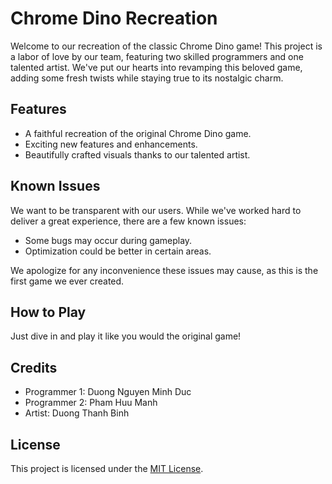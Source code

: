 # Chrome Dino Recreation

Welcome to our recreation of the classic Chrome Dino game! This project is a labor of love by our team, featuring two skilled programmers and one talented artist. We've put our hearts into revamping this beloved game, adding some fresh twists while staying true to its nostalgic charm.

## Features

- A faithful recreation of the original Chrome Dino game.
- Exciting new features and enhancements.
- Beautifully crafted visuals thanks to our talented artist.

## Known Issues

We want to be transparent with our users. While we've worked hard to deliver a great experience, there are a few known issues:

- Some bugs may occur during gameplay.
- Optimization could be better in certain areas.

We apologize for any inconvenience these issues may cause, as this is the first game we ever created.

## How to Play

Just dive in and play it like you would the original game!

## Credits

- Programmer 1: Duong Nguyen Minh Duc
- Programmer 2: Pham Huu Manh
- Artist: Duong Thanh Binh

## License

This project is licensed under the [MIT License](LICENSE).
